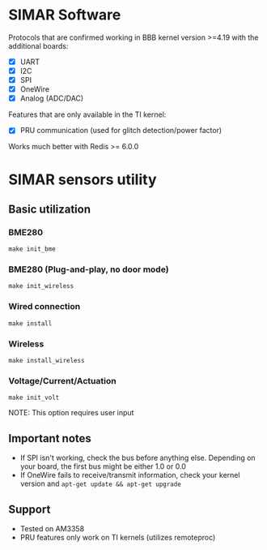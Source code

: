 # SIMAR Software

Protocols that are confirmed working in BBB kernel version >=4.19 with the additional boards:
- [x] UART
- [x] I2C
- [x] SPI
- [x] OneWire
- [x] Analog (ADC/DAC)

Features that are only available in the TI kernel:
- [x] PRU communication (used for glitch detection/power factor)

Works much better with Redis >= 6.0.0

# SIMAR sensors utility 

## Basic utilization

### BME280
``` 
make init_bme
```

### BME280 (Plug-and-play, no door mode)
``` 
make init_wireless
```

### Wired connection
```
make install
``` 

### Wireless
```
make install_wireless
```

### Voltage/Current/Actuation
```
make init_volt
```

NOTE: This option requires user input

## Important notes
- If SPI isn't working, check the bus before anything else. Depending on your board, the first bus might be either 1.0 or 0.0
- If OneWire fails to receive/transmit information, check your kernel version and `apt-get update && apt-get upgrade`

## Support
- Tested on AM3358
- PRU features only work on TI kernels (utilizes remoteproc)
